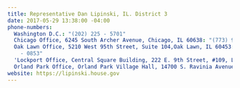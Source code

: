 ```yaml
---
title: Representative Dan Lipinski, IL. District 3
date: 2017-05-29 13:38:00 -04:00
phone-numbers:
  Washington D.C.: "(202) 225 - 5701"
  Chicago Office, 6245 South Archer Avenue, Chicago, IL 60638: "(773) 948-6223"
  Oak Lawn Office, 5210 West 95th Street, Suite 104,Oak Lawn, IL 60453: "(708) 424
    - 0853"
  'Lockport Office, Central Square Building, 222 E. 9th Street, #109, Lockport, IL 60441': "(815)-838-1990"
  Orland Park Office, Orland Park Village Hall, 14700 S. Ravinia Avenue, Orland Park, IL 60462: "(708)-403-4379"
website: https://lipinski.house.gov
---
```



